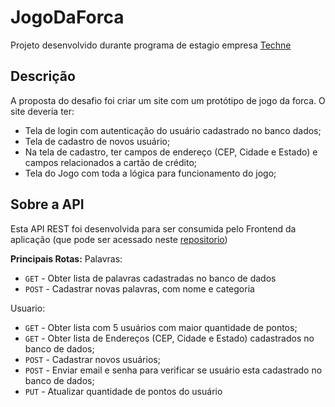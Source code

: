 # JogoDaForca

Projeto desenvolvido durante programa de estagio empresa [Techne](https://www.techne.com.br/)

## Descrição

A proposta do desafio foi criar um site com um protótipo de jogo da forca.
O site deveria ter:

- Tela de login com autenticação do usuário cadastrado no banco dados;
- Tela de cadastro de novos usuário;
- Na tela de cadastro, ter campos de endereço (CEP, Cidade e Estado) e campos relacionados a cartão de crédito;
- Tela do Jogo com toda a lógica para funcionamento do jogo;

## Sobre a API

Esta API REST foi desenvolvida para ser consumida pelo Frontend da aplicação (que pode ser acessado neste [repositorio](https://github.com/Felipeecp/jogoDaForca_angular))

**Principais Rotas:**
Palavras:
* `GET` - Obter lista de palavras cadastradas no banco de dados
* `POST` - Cadastrar novas palavras, com nome e categoria

Usuario:
* `GET` - Obter lista com 5 usuários com maior quantidade de pontos;
* `GET` - Obter lista de Endereços (CEP, Cidade e Estado) cadastrados no banco de dados;
* `POST` - Cadastrar novos usuários;
* `POST` - Enviar email e senha para verificar se usuário esta cadastrado no banco de dados;
* `PUT` - Atualizar quantidade de pontos do usuário

